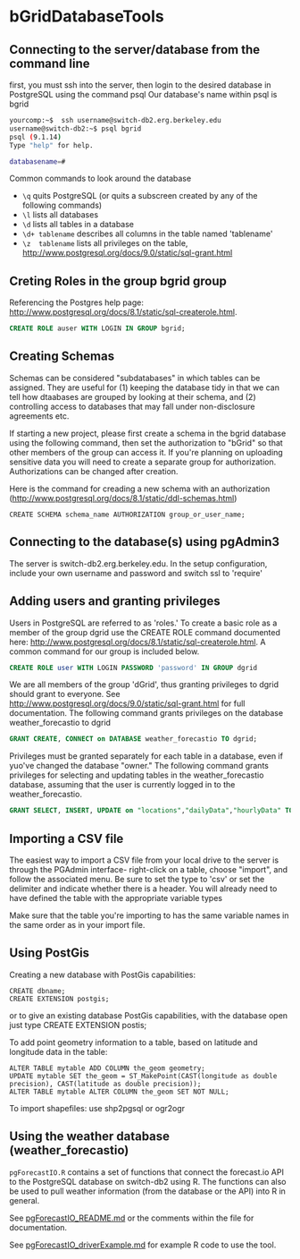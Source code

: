 # bGridDatabaseTools

## Connecting to the server/database from the command line 
first, you must ssh into the server, then login to the desired database in PostgreSQL using the command psql
Our database's name within psql is bgrid 
```bash
yourcomp:~$  ssh username@switch-db2.erg.berkeley.edu
username@switch-db2:~$ psql bgrid
psql (9.1.14)
Type "help" for help.

databasename=# 
```
Common commands to look around the database
* ``\q`` quits PostgreSQL (or quits a subscreen created by any of the following commands)
* ``\l`` lists all databases
* ``\d`` lists all tables in a database
* ``\d+ tablename`` describes all columns in the table named 'tablename'
* ``\z  tablename`` lists all privileges on the table, http://www.postgresql.org/docs/9.0/static/sql-grant.html

## Creting Roles in the group bgrid group
Referencing the Postgres help page: http://www.postgresql.org/docs/8.1/static/sql-createrole.html. 

```sql
CREATE ROLE auser WITH LOGIN IN GROUP bgrid;
```

## Creating Schemas
Schemas can be considered "subdatabases" in which tables can be assigned. They are useful for (1) keeping the database tidy in that we can tell how dtaabases are grouped by looking at their schema, and (2) controlling access to databases that may fall under non-disclosure agreements etc. 

If starting a new project, please first create a schema in the bgrid database using the following command, then set the authorization to "bGrid" so that other members of the group can access it.  If you're planning on uploading sensitive data you will need to create a separate group for authorization. Authorizations can be changed after creation.

Here is the command for creading a new schema with an authorization (http://www.postgresql.org/docs/8.1/static/ddl-schemas.html)
```psql
CREATE SCHEMA schema_name AUTHORIZATION group_or_user_name; 
```

## Connecting to the database(s) using pgAdmin3
The server is switch-db2.erg.berkeley.edu.
In the setup configuration, include your own username and password and switch ssl to 'require'

## Adding users and granting privileges 
Users in PostgreSQL are referred to as 'roles.' To create a basic role as a member of the group dgrid use the CREATE ROLE command documented here: http://www.postgresql.org/docs/8.1/static/sql-createrole.html. A common command for our group is included below. 
```sql
CREATE ROLE user WITH LOGIN PASSWORD 'password' IN GROUP dgrid
```

We are all members of the group 'dGrid', thus granting privileges to dgrid should grant to everyone.
See http://www.postgresql.org/docs/9.0/static/sql-grant.html for full documentation. 
The following command grants privileges on the database weather_forecastio to dgrid
```sql
GRANT CREATE, CONNECT on DATABASE weather_forecastio TO dgrid;
```

Privileges must be granted separately for each table in a database, even if yuo've changed the database "owner."
The following command grants privileges for selecting and updating tables in the weather_forecastio database, assuming that the user is currently logged in to the weather_forecastio. 
```sql
GRANT SELECT, INSERT, UPDATE on "locations","dailyData","hourlyData" TO dgrid;
```



## Importing a CSV file
The easiest way to import a CSV file from your local drive to the server is through the PGAdmin interface- right-click on a table, choose "import", and follow the associated menu. Be sure to set the type to 'csv' or set the delimiter and indicate whether there is a header.  You will already need to have defined the table with the appropriate variable types

Make sure that the table you're importing to has the same variable names in the same order as in your import file.


## Using PostGis
Creating a new database with PostGis capabilities:
```
CREATE dbname;
CREATE EXTENSION postgis;
```
or to give an existing database PostGis capabilities, with the database open just type CREATE EXTENSION postis;

To add point geometry information to a table, based on latitude and longitude data in the table:
```
ALTER TABLE mytable ADD COLUMN the_geom geometry;
UPDATE mytable SET the_geom = ST_MakePoint(CAST(longitude as double precision), CAST(latitude as double precision)); 
ALTER TABLE mytable ALTER COLUMN the_geom SET NOT NULL;
```
To import shapefiles: use shp2pgsql or ogr2ogr

## Using the weather database (weather_forecastio)

``pgForecastIO.R`` 
contains a set of functions that connect the forecast.io API to the PostgreSQL database on switch-db2 using R. 
The functions can also be used to pull weather information (from the database or the API) into R in general. 

See [pgForecastIO_README.md](https://github.com/bgrid/bGridDatabaseTools/blob/master/pgForecastIO/) or the comments within the file for documentation. 

See [pgForecastIO_driverExample.md](https://github.com/bgrid/bGridDatabaseTools/blob/master/pgForecastIO/pgForecastIO_driverExample.R) for example R code to use the tool. 
